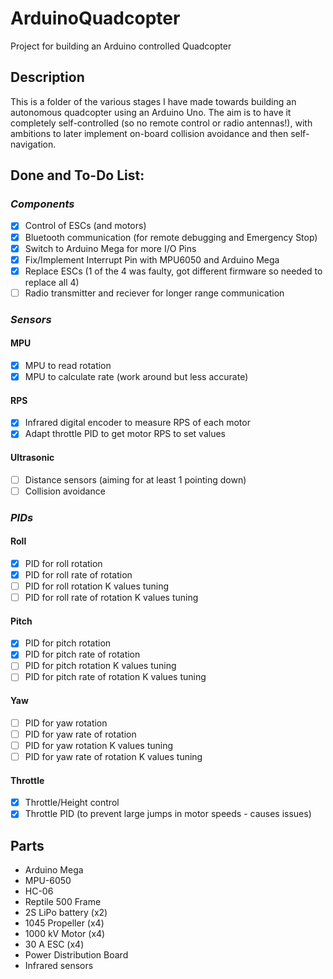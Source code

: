 # ArduinoQuadcopter
Project for building an Arduino controlled Quadcopter

## __Description__
  This is a folder of the various stages I have made towards building an autonomous quadcopter using an Arduino Uno. The aim is to have it completely self-controlled (so no remote control or radio antennas!), with ambitions to later implement on-board collision avoidance and then self-navigation.

## __Done and To-Do List:__
### _Components_
  - [x] Control of ESCs (and motors)
  - [x] Bluetooth communication (for remote debugging and Emergency Stop)
  - [x] Switch to Arduino Mega for more I/O Pins
  - [x] Fix/Implement Interrupt Pin with MPU6050 and Arduino Mega
  - [x] Replace ESCs (1 of the 4 was faulty, got different firmware so needed to replace all 4)
  - [ ] Radio transmitter and reciever for longer range communication

### _Sensors_
#### MPU
  - [x] MPU to read rotation
  - [x] MPU to calculate rate (work around but less accurate)
  
#### RPS
  - [x] Infrared digital encoder to measure RPS of each motor
  - [x] Adapt throttle PID to get motor RPS to set values
  
#### Ultrasonic
  - [ ] Distance sensors (aiming for at least 1 pointing down)
  - [ ] Collision avoidance

### _PIDs_

#### Roll
  - [x] PID for roll rotation
  - [x] PID for roll rate of rotation
  - [ ] PID for roll rotation K values tuning
  - [ ] PID for roll rate of rotation K values tuning

#### Pitch
  - [x] PID for pitch rotation
  - [x] PID for pitch rate of rotation
  - [ ] PID for pitch rotation K values tuning
  - [ ] PID for pitch rate of rotation K values tuning

#### Yaw
  - [ ] PID for yaw rotation
  - [ ] PID for yaw rate of rotation
  - [ ] PID for yaw rotation K values tuning
  - [ ] PID for yaw rate of rotation K values tuning

#### Throttle
  - [x] Throttle/Height control
  - [x] Throttle PID (to prevent large jumps in motor speeds - causes issues)

## __Parts__
  - Arduino Mega
  - MPU-6050
  - HC-06
  - Reptile 500 Frame
  - 2S LiPo battery (x2)
  - 1045 Propeller (x4)
  - 1000 kV Motor (x4)
  - 30 A ESC (x4)
  - Power Distribution Board
  - Infrared sensors

